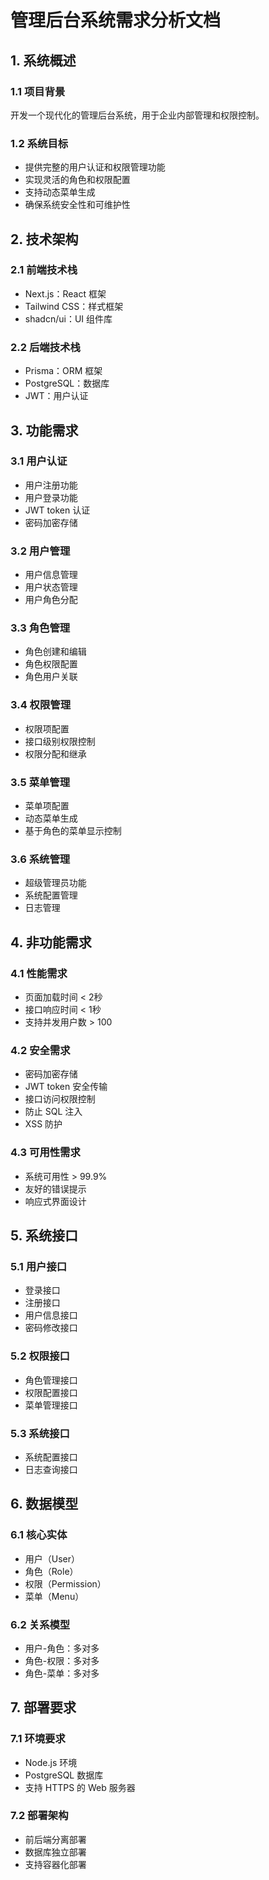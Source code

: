 # 管理后台系统需求分析文档

## 1. 系统概述

### 1.1 项目背景
开发一个现代化的管理后台系统，用于企业内部管理和权限控制。

### 1.2 系统目标
- 提供完整的用户认证和权限管理功能
- 实现灵活的角色和权限配置
- 支持动态菜单生成
- 确保系统安全性和可维护性

## 2. 技术架构

### 2.1 前端技术栈
- Next.js：React 框架
- Tailwind CSS：样式框架
- shadcn/ui：UI 组件库

### 2.2 后端技术栈
- Prisma：ORM 框架
- PostgreSQL：数据库
- JWT：用户认证

## 3. 功能需求

### 3.1 用户认证
- 用户注册功能
- 用户登录功能
- JWT token 认证
- 密码加密存储

### 3.2 用户管理
- 用户信息管理
- 用户状态管理
- 用户角色分配

### 3.3 角色管理
- 角色创建和编辑
- 角色权限配置
- 角色用户关联

### 3.4 权限管理
- 权限项配置
- 接口级别权限控制
- 权限分配和继承

### 3.5 菜单管理
- 菜单项配置
- 动态菜单生成
- 基于角色的菜单显示控制

### 3.6 系统管理
- 超级管理员功能
- 系统配置管理
- 日志管理

## 4. 非功能需求

### 4.1 性能需求
- 页面加载时间 < 2秒
- 接口响应时间 < 1秒
- 支持并发用户数 > 100

### 4.2 安全需求
- 密码加密存储
- JWT token 安全传输
- 接口访问权限控制
- 防止 SQL 注入
- XSS 防护

### 4.3 可用性需求
- 系统可用性 > 99.9%
- 友好的错误提示
- 响应式界面设计

## 5. 系统接口

### 5.1 用户接口
- 登录接口
- 注册接口
- 用户信息接口
- 密码修改接口

### 5.2 权限接口
- 角色管理接口
- 权限配置接口
- 菜单管理接口

### 5.3 系统接口
- 系统配置接口
- 日志查询接口

## 6. 数据模型

### 6.1 核心实体
- 用户（User）
- 角色（Role）
- 权限（Permission）
- 菜单（Menu）

### 6.2 关系模型
- 用户-角色：多对多
- 角色-权限：多对多
- 角色-菜单：多对多

## 7. 部署要求

### 7.1 环境要求
- Node.js 环境
- PostgreSQL 数据库
- 支持 HTTPS 的 Web 服务器

### 7.2 部署架构
- 前后端分离部署
- 数据库独立部署
- 支持容器化部署 